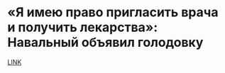 # «Я имею право пригласить врача и получить лекарства»: Навальный объявил голодовку



[LINK](https://varlamov.ru/4226598.html)